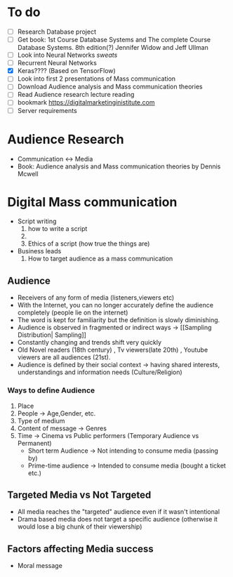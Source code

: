 # To do
- [ ]  Research Database project
- [ ] Get book: 1st Course Database Systems and The complete Course Database Systems. 8th edition(?) Jennifer Widow and Jeff Ullman
- [ ] Look into Neural Networks *sweats*
- [ ] Recurrent Neural Networks 
- [x] Keras???? (Based on TensorFlow)
- [ ] Look into first 2 presentations of Mass communication 
- [ ] Download Audience analysis and Mass communication theories
- [ ] Read Audience research lecture reading
- [ ] bookmark  https://digitalmarketinginistitute.com
- [ ] Server requirements
# Audience Research

- Communication <-> Media
- Book: Audience analysis and Mass communication theories by Dennis Mcwell
# Digital Mass communication
- Script writing
  1. how to write a script
  2. 
  3. Ethics of a script (how true the things are)
- Business leads
  1. How to target audience as a mass communication

## Audience
- Receivers of any form of media (listeners,viewers etc)
- With the Internet, you can no longer accurately define the audience completely
  (people lie on the internet)
- The word is kept for familiarity but the definition is slowly diminishing.
- Audience is observed in fragmented or indirect ways -> [[Sampling Distribution| Sampling]]
- Constantly changing and trends shift very quickly
- Old Novel readers (18th century) , Tv viewers(late 20th) , Youtube viewers are all audiences (21st).
- Audience is defined by their social context -> having shared interests, understandings and information needs (Culture/Religion)

### Ways to define Audience
1. Place
2. People -> Age,Gender, etc.
3. Type of medium 
4. Content of message -> Genres
5. Time -> Cinema vs Public performers (Temporary Audience vs Permanent)
   - Short term Audience -> Not intending to consume media (passing by)
   - Prime-time audience -> Intended to consume media (bought a ticket etc.)

## Targeted Media vs Not Targeted
- All media reaches the "targeted" audience even if it wasn't intentional
- Drama based media does not target a specific audience (otherwise it would lose a big chunk of their viewership)

## Factors affecting Media success
- Moral message
